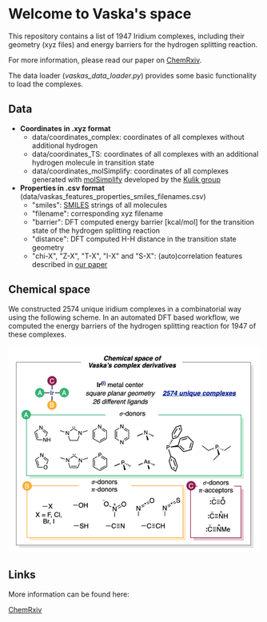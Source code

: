 # Welcome to Vaska's space
This repository contains a list of 1947 Iridium complexes, including their geometry (xyz files) and energy barriers for the hydrogen splitting reaction.

For more information, please read our paper on [ChemRxiv](https://chemrxiv.org/).

The data loader (*vaskas_data_loader.py*) provides some basic functionality to load the complexes.

## Data
* **Coordinates in .xyz format**
    * data/coordinates_complex: coordinates of all complexes without additional hydrogen
    * data/coordinates_TS: coordinates of all complexes with an additional hydrogen molecule in transition state
    * data/coordinates_molSimplify: coordinates of all complexes generated with [molSimplify](https://github.com/hjkgrp/molSimplify) developed by the [Kulik group](https://hjkgrp.mit.edu/content/molsimplify-introduction)
* **Properties in .csv format** (data/vaskas_features_properties_smiles_filenames.csv)
    * "smiles": [SMILES](https://en.wikipedia.org/wiki/Simplified_molecular-input_line-entry_system) strings of all molecules
    * "filename": corresponding xyz filename
    * "barrier": DFT computed energy barrier [kcal/mol] for the transition state of the hydrogen splitting reaction
    * "distance": DFT computed H-H distance in the transition state geometry
    * "chi-X", "Z-X", "T-X", "I-X" and "S-X": (auto)correlation features described in [our paper](https://chemrxiv.org/)


## Chemical space

We constructed 2574 unique iridium complexes in a combinatorial way using the following scheme. In an automated DFT based workflow, we computed the energy barriers of the hydrogen splitting reaction for 1947 of these complexes.

![Image of the chemical space of the Vaska's complexes](images/chemical_space.png)


## Links

More information can be found here:

[ChemRxiv](https://chemrxiv.org/)



